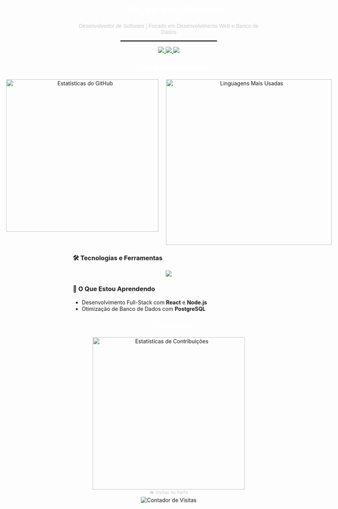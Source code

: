<div align="center">
  <h1 style="font-family: Arial, sans-serif; color: #ffffff;">👋 Olá, eu sou Ronaldo</h1>
  <p style="font-family: Arial, sans-serif; color: #cccccc;">Desenvolvedor de Software | Focado em Desenvolvimento Web e Banco de Dados</p>
  <hr style="border: 1px solid #444444; width: 50%;"/>
</div>

<div align="center">
  <a href="https://linkedin.com/in/ronaldo-ribeiro-646291252" target="_blank">
    <img src="https://img.shields.io/badge/LinkedIn-0077B5?style=for-the-badge&logo=linkedin&logoColor=white" />
  </a>
  <a href="mailto:rr7beiro779@gmail.com">
    <img src="https://img.shields.io/badge/Email-D14836?style=for-the-badge&logo=gmail&logoColor=white" />
  </a>
  <a href="https://discord.com/invite/seu-link-do-discord" target="_blank">
    <img src="https://img.shields.io/badge/Discord-5865F2?style=for-the-badge&logo=discord&logoColor=white" />
  </a>
</div>

<div align="center">
  <h3 style="color: #ffffff;">📊 Estatísticas do GitHub</h3>
  <div style="display: flex; justify-content: center; gap: 20px;">
    <img src="https://github-readme-stats.vercel.app/api?username=RonaldTrumpp&show_icons=true&theme=dracula&hide_border=true&icon_color=ff79c6&text_color=ffffff&title_color=ff79c6" alt="Estatísticas do GitHub" width="400px">
    <img src="https://github-readme-stats.vercel.app/api/top-langs/?username=RonaldTrumpp&layout=compact&theme=dracula&hide_border=true&text_color=ffffff&title_color=ff79c6" alt="Linguagens Mais Usadas" width="435px">
  </div>
</div>

### 🛠️ Tecnologias e Ferramentas
<p align="center">
  <img src="https://skillicons.dev/icons?i=python,html,css,js,react,nodejs,postgresql,git,github" />
</p>

### 🌱 O Que Estou Aprendendo
- Desenvolvimento Full-Stack com **React** e **Node.js**
- Otimização de Banco de Dados com **PostgreSQL**

<div align="center">
  <h3 style="color: #ffffff;">📈 Contribuições</h3>
  <img src="https://github-readme-streak-stats.herokuapp.com/?user=RonaldTrumpp&theme=dracula&hide_border=true&ring=ff79c6&fire=ff79c6&currStreakLabel=ff79c6" alt="Estatísticas de Contribuições" width="400px">
</div>

<div align="center">
  <sub style="color: #cccccc;">👁️ Visitas no Perfil</sub>
  <br/>
  <img src="https://komarev.com/ghpvc/?username=RonaldTrumpp&color=ff79c6&style=flat-square" alt="Contador de Visitas">
</div>

